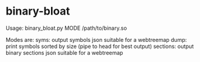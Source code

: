 # binary-bloat
Usage: binary_bloat.py MODE /path/to/binary.so

Modes are:
  syms: output symbols json suitable for a webtreemap
  dump: print symbols sorted by size (pipe to head for best output)
  sections: output binary sections json suitable for a webtreemap

